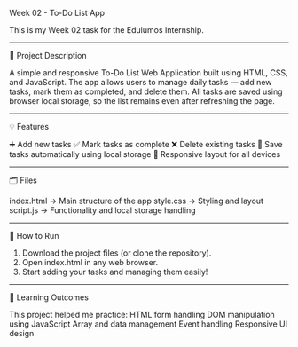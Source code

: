 Week 02 - To-Do List App

This is my Week 02 task for the Edulumos Internship.

---
📌 Project Description

A simple and responsive To-Do List Web Application built using HTML, CSS, and JavaScript.
The app allows users to manage daily tasks — add new tasks, mark them as completed, and delete them.
All tasks are saved using browser local storage, so the list remains even after refreshing the page.

---
💡 Features

➕ Add new tasks
✅ Mark tasks as complete
❌ Delete existing tasks
💾 Save tasks automatically using local storage
📱 Responsive layout for all devices

---
🗂 Files

index.html → Main structure of the app
style.css → Styling and layout
script.js → Functionality and local storage handling

---
🚀 How to Run

1. Download the project files (or clone the repository).
2. Open index.html in any web browser.
3. Start adding your tasks and managing them easily!
   
---
🎯 Learning Outcomes

This project helped me practice:
HTML form handling
DOM manipulation using JavaScript
Array and data management
Event handling
Responsive UI design
